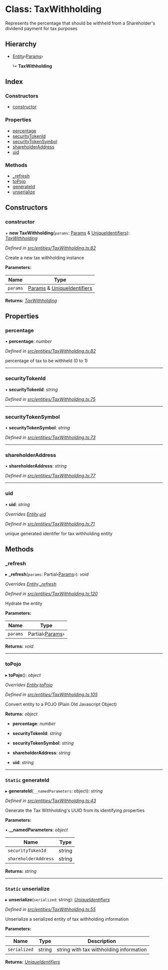 # Class: TaxWithholding

Represents the percentage that should be withheld from a Shareholder's dividend payment for tax purposes

## Hierarchy

- [Entity](_entities_entity_.entity.md)‹[Params](../interfaces/_entities_taxwithholding_.params.md)›

  ↳ **TaxWithholding**

## Index

### Constructors

- [constructor](_entities_taxwithholding_.taxwithholding.md#constructor)

### Properties

- [percentage](_entities_taxwithholding_.taxwithholding.md#percentage)
- [securityTokenId](_entities_taxwithholding_.taxwithholding.md#securitytokenid)
- [securityTokenSymbol](_entities_taxwithholding_.taxwithholding.md#securitytokensymbol)
- [shareholderAddress](_entities_taxwithholding_.taxwithholding.md#shareholderaddress)
- [uid](_entities_taxwithholding_.taxwithholding.md#uid)

### Methods

- [\_refresh](_entities_taxwithholding_.taxwithholding.md#_refresh)
- [toPojo](_entities_taxwithholding_.taxwithholding.md#topojo)
- [generateId](_entities_taxwithholding_.taxwithholding.md#static-generateid)
- [unserialize](_entities_taxwithholding_.taxwithholding.md#static-unserialize)

## Constructors

### constructor

\+ **new TaxWithholding**(`params`: [Params](../interfaces/_entities_taxwithholding_.params.md) & [UniqueIdentifiers](../interfaces/_entities_taxwithholding_.uniqueidentifiers.md)): _[TaxWithholding](_entities_taxwithholding_.taxwithholding.md)_

_Defined in [src/entities/TaxWithholding.ts:82](https://github.com/PolymathNetwork/polymath-sdk/blob/d80c6e9/src/entities/TaxWithholding.ts#L82)_

Create a new tax withholding instance

**Parameters:**

| Name     | Type                                                                                                                                            |
| -------- | ----------------------------------------------------------------------------------------------------------------------------------------------- |
| `params` | [Params](../interfaces/_entities_taxwithholding_.params.md) & [UniqueIdentifiers](../interfaces/_entities_taxwithholding_.uniqueidentifiers.md) |

**Returns:** _[TaxWithholding](_entities_taxwithholding_.taxwithholding.md)_

## Properties

### percentage

• **percentage**: _number_

_Defined in [src/entities/TaxWithholding.ts:82](https://github.com/PolymathNetwork/polymath-sdk/blob/d80c6e9/src/entities/TaxWithholding.ts#L82)_

percentage of tax to be withheld (0 to 1)

---

### securityTokenId

• **securityTokenId**: _string_

_Defined in [src/entities/TaxWithholding.ts:75](https://github.com/PolymathNetwork/polymath-sdk/blob/d80c6e9/src/entities/TaxWithholding.ts#L75)_

---

### securityTokenSymbol

• **securityTokenSymbol**: _string_

_Defined in [src/entities/TaxWithholding.ts:73](https://github.com/PolymathNetwork/polymath-sdk/blob/d80c6e9/src/entities/TaxWithholding.ts#L73)_

---

### shareholderAddress

• **shareholderAddress**: _string_

_Defined in [src/entities/TaxWithholding.ts:77](https://github.com/PolymathNetwork/polymath-sdk/blob/d80c6e9/src/entities/TaxWithholding.ts#L77)_

---

### uid

• **uid**: _string_

_Overrides [Entity](_entities_entity_.entity.md).[uid](_entities_entity_.entity.md#abstract-uid)_

_Defined in [src/entities/TaxWithholding.ts:71](https://github.com/PolymathNetwork/polymath-sdk/blob/d80c6e9/src/entities/TaxWithholding.ts#L71)_

unique generated identifer for tax withholding entity

## Methods

### \_refresh

▸ **\_refresh**(`params`: Partial‹[Params](../interfaces/_entities_taxwithholding_.params.md)›): _void_

_Overrides [Entity](_entities_entity_.entity.md).[\_refresh](_entities_entity_.entity.md#abstract-_refresh)_

_Defined in [src/entities/TaxWithholding.ts:120](https://github.com/PolymathNetwork/polymath-sdk/blob/d80c6e9/src/entities/TaxWithholding.ts#L120)_

Hydrate the entity

**Parameters:**

| Name     | Type                                                                 |
| -------- | -------------------------------------------------------------------- |
| `params` | Partial‹[Params](../interfaces/_entities_taxwithholding_.params.md)› |

**Returns:** _void_

---

### toPojo

▸ **toPojo**(): _object_

_Overrides [Entity](_entities_entity_.entity.md).[toPojo](_entities_entity_.entity.md#abstract-topojo)_

_Defined in [src/entities/TaxWithholding.ts:105](https://github.com/PolymathNetwork/polymath-sdk/blob/d80c6e9/src/entities/TaxWithholding.ts#L105)_

Convert entity to a POJO (Plain Old Javascript Object)

**Returns:** _object_

- **percentage**: _number_

- **securityTokenId**: _string_

- **securityTokenSymbol**: _string_

- **shareholderAddress**: _string_

- **uid**: _string_

---

### `Static` generateId

▸ **generateId**(`__namedParameters`: object): _string_

_Defined in [src/entities/TaxWithholding.ts:43](https://github.com/PolymathNetwork/polymath-sdk/blob/d80c6e9/src/entities/TaxWithholding.ts#L43)_

Generate the Tax Withholding's UUID from its identifying properties

**Parameters:**

▪ **\_\_namedParameters**: _object_

| Name                 | Type   |
| -------------------- | ------ |
| `securityTokenId`    | string |
| `shareholderAddress` | string |

**Returns:** _string_

---

### `Static` unserialize

▸ **unserialize**(`serialized`: string): _[UniqueIdentifiers](../interfaces/_entities_taxwithholding_.uniqueidentifiers.md)_

_Defined in [src/entities/TaxWithholding.ts:55](https://github.com/PolymathNetwork/polymath-sdk/blob/d80c6e9/src/entities/TaxWithholding.ts#L55)_

Unserialize a serialized entity of tax withholding information

**Parameters:**

| Name         | Type   | Description                             |
| ------------ | ------ | --------------------------------------- |
| `serialized` | string | string with tax withholding information |

**Returns:** _[UniqueIdentifiers](../interfaces/_entities_taxwithholding_.uniqueidentifiers.md)_
